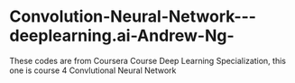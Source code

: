 # Convolution-Neural-Network---deeplearning.ai-Andrew-Ng-
These codes are from Coursera Course Deep Learning Specialization, this one is course 4 Convlutional Neural Network
